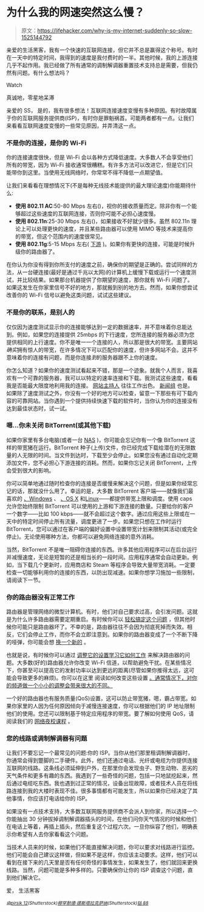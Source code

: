 # 为什么我的网速突然这么慢？

> 原文：<https://lifehacker.com/why-is-my-internet-suddenly-so-slow-1525144792>

亲爱的生活黑客，我有一个快速的互联网连接，但它并不总是赢得这个称号。有时在一天中的特定时间，我得到的速度是我付费时的一半。其他时候，我的上游连接几乎不起作用。我已经做了所有通常的调制解调器重置技术支持总是需要，但我仍然有问题。有什么想法吗？

Watch

真诚地，零星地呆滞

亲爱的 SS，
是的，我有很多想法！互联网连接速度变慢有多种原因。有时故障属于你的互联网服务提供商(ISP)，有时你是罪魁祸首。可能两者都有一点。让我们来看看互联网速度变慢的一些常见原因，并弄清这一点。

### 不是你的连接，是你的 Wi-Fi

你的连接速度很快，但是 Wi-Fi 会以各种方式降低速度。大多数人不会享受他们所有的带宽，因为 Wi-Fi 接收通常很糟糕。有许多方法可以改进它，但是它们只能带你到这里。当使用无线网络时，你常常不得不降低一点期望值。

让我们来看看在理想情况下(不是每种无线技术能提供的最大理论速度)你能期待什么:

*   **使用 802.11 AC**:50-80 Mbps 左右()，视你的接收质量而定。除非你有一个能够超过这些速度的互联网连接，否则你可能不必担心速度慢。
*   **使用 802.11n**:25-30 Mbps 左右()，如果接收不好就少很多。虽然 802.11n 理论上可以处理更快的速度，并且某些路由器可以使用 MIMO 等技术来提高你的带宽，但这个范围内的速度很常见。
*   **使用 802.11g**:5-15 Mbps 左右( [下游](http://en.wikipedia.org/wiki/Downstream_(networking)) )。如果你有更快的连接，可能是时候升级你的路由器了。

在你认为你没有得到你所支付的速度之前，确保你的期望是正确的。尝试同样的方法，从一台硬连接(最好是通过千兆以太网)的计算机上缓慢下载或运行一个速度测试，并比较结果。如果那台机器提供了你期望的速度，那你就有 Wi-Fi 问题了。如果这发生在你家里信号不好的地方，那就搬到别的地方去。然而，如果你想尝试改善你的 Wi-Fi 信号以避免这类问题，试试这些建议。

### 不是你的联系，是别人的

仅仅因为速度测试显示你的连接能够达到一定的数据速率，并不意味着你总能达到。例如，如果您的连接提供 25mbps 的下行速度，您所连接的服务器必须为您提供相同的上行速度。你不是唯一一个连接的人，所以那是很大的带宽。主要网站*确实*拥有惊人的带宽，在许多情况下可以匹配你的速度，但许多网站不会。这并不意味着你的连接有问题，而是你连接*到*的服务器跟不上你的速度。

你怎么知道？如果你的速度测试看起来不错，那是一个迹象。就我个人而言，我喜欢有一个可靠的服务器，我可以以特定的速率连接和下载。我测试这些速度，看看我是否能最大限度地利用我的连接。 [网站主持人](https://lifehacker.com/five-best-web-hosting-companies-5911651) 往往工作出色。 [新闻组](http://lifehacker.com/how-to-get-started-with-usenet-in-three-simple-steps-5601586) 也是。如果除了速度测试之外，你没有一个好的地方可以检查，留意一下那些有可下载内容的可靠网站。当你遇到一个提供持续快速下载的软件时，当你认为你的连接没有达到最佳状态时，试一试。

### 嗯...你未关闭 BitTorrent(或其他下载)

如果你家里有多台电脑(或者一台 [NAS](https://lifehacker.com/five-best-nas-enclosures-5968677) )，你可能会忘记你有一个像 BitTorrent 这样的带宽猪在运行。BitTorrent 种子(上传)文件，你已经完成下载给潜在的无限数量的人无限的时间。当文件到达时，下载至少会停止。如果您没有通过自动化定期添加文件，您不必担心下游连接的消耗。然而，如果你忘记关闭 BitTorrent，上传会受到很大的影响。

你可以简单地通过随时检查你的连接是否缓慢来解决这个问题，但是如果你经常忘记的话，那就没什么用了。幸运的是，大多数 BitTorrent 客户端——就像我们最喜欢的 [、Windows](https://lifehacker.com/the-best-bittorrent-client-for-windows-5855268) 、 [、OS X](http://lifehacker.com/the-best-bittorrent-client-for-mac-5854903) 和[Linux](http://lifehacker.com/the-best-bittorrent-client-for-linux-5856441)——都提供带宽上限和调度。使用 caps 允许您始终限制 BitTorrent 可以使用的上游和下游连接的数量。只要给你的客户一个数字——比如 100 kbps——就不会超过这个数字。通过应用这些上限或在一天中的特定时间停止所有流量，调度更进了一步。如果您只想在工作时运行 BitTorrent，您可以通过在客户端的偏好设置中设置带宽计划来限制其活动(或完全停止)。无论使用哪种方法，你都可以避免网络连接的意外消耗。

当然，BitTorrent 不是唯一阻碍你连接的东西。许多其他应用程序可以在后台运行并减慢速度，无论是短暂的还是相当长的一段时间。应用程序通常会自动更新。例如，当下载几个更新时，应用商店和 Steam 等程序会导致大量带宽消耗。一定要检查一切能够利用你的连接的东西，以防出现减速。如果你想学习施加一些限制，请阅读下一节。

### 你的路由器没有正常工作

路由器是管理网络的微型计算机。有时，他们对自己要求过高，会引发问题。这就是为什么许多路由器需要定期重启。有时候你可以 [轻松搞定这个问题](https://lifehacker.com/why-do-i-have-to-keep-resetting-my-router-and-how-can-5910788) ，但其他时候你可能只是路由器坏了。不幸的是，路由器往往不会因为彻底死掉而失效。相反，它们会停止工作，而你不会立即注意到。如果你的路由器变成了一个不断下降的哑弹，你可能会想 [换一个新的](https://lifehacker.com/five-best-home-wi-fi-routers-5920709) 。

也就是说，有时候你可以通过 [调整它的设置](https://lifehacker.com/know-your-network-lesson-3-maximize-your-speed-perfo-5831845)[学习它如何工作](http://lifehacker.com/know-your-network-the-complete-guide-5833254) 来解决路由器的问题。大多数(好的)路由器允许你改变 Wi-Fi 信道，以帮助避免干扰。在某些情况下，你甚至可以提高它的发射功率以达到更远的距离(尽管如果你推得太远，这可能会导致更多的麻烦)。你可以在这里 阅读如何改变这些设置 [。通常情况下，对你的频道做一个小小的调整会带来很大的不同。](https://lifehacker.com/know-your-network-lesson-3-maximize-your-speed-perfo-5831845)

一个好的路由器也有服务质量(QoS)设置，这可以防止带宽猪，嗯，霸占带宽。如果你家里的人因为任何原因倾向于减慢连接速度，你可以根据他们的 IP 地址限制他们的使用。您还可以限制基于特定应用程序的带宽。要了解如何使用 QoS，请阅读我们的 [网络夜校课程](https://lifehacker.com/know-your-network-lesson-3-maximize-your-speed-perfo-5831845) 。

### 您的线路或调制解调器有问题

让我们不要忘记一个最常见的问题:你的 ISP。当你从他们那里租调制解调器时，你通常会得到蹩脚的二手硬件。此外，他们还通过电话、光纤或电缆为你提供连接互联网的线路。这条线必须延伸到户外，在那里你会发现虫子、野生动物、恶劣的天气条件和更多有趣的东西。我遇到了一些奇怪的问题，包括一只地鼠挖起来，然后通过电缆吃东西。我也遇到过正常的情况，设备出现故障，或者技术人员在将线路连接到我的大楼时表现不佳。很多事情都有可能发生，所以如果你已经决定了其他事情，你应该打电话给你的 ISP。

如果没有一点技术支持，大多数互联网服务提供商不会派人到你家，所以选择一个你能抽出 30 分钟拔掉调制解调器插头的时间，在他们问你天气情况的时候和他们在电话上等着，再插上插头，然后重复这个过程六次。一旦你纵容了他们，明确表示你希望有人去你家看看这个问题。

当技术人员来的时候，如果他们不能直接解决问题，你可以要求对线路进行监控。他们可能会自己建议这样做，但如果不是这样，你应该主动要求。这样，他们可以看到在接下来的几天里是否有任何奇怪的事情发生，如果发生了，他们就回来更换线路。当然，问题可能是多种多样的。只要确保你让你的 ISP 调查这个问题，直到他们解决它。

爱，
生活黑客

*<small>由</small>*[*<small>pirsik 12</small>*](http://www.shutterstock.com/pic.mhtml?id=173506748)*<small>(Shutterstock)</small>*[*<small>穆罕默德·德斯塔拉克萨纳</small>*](http://www.shutterstock.com/pic.mhtml?id=166816709&src=id)*<small>(Shutterstock)</small>*[*<small>钴 88</small>*](http://www.shutterstock.com/pic.mhtml?id=70058905)